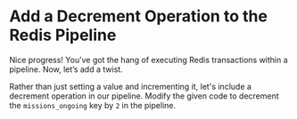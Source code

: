 # Add a Decrement Operation to the Redis Pipeline

Nice progress! You’ve got the hang of executing Redis transactions within a pipeline. Now, let’s add a twist.

Rather than just setting a value and incrementing it, let's include a decrement operation in our pipeline. Modify the given code to decrement the `missions_ongoing` key by `2` in the pipeline.